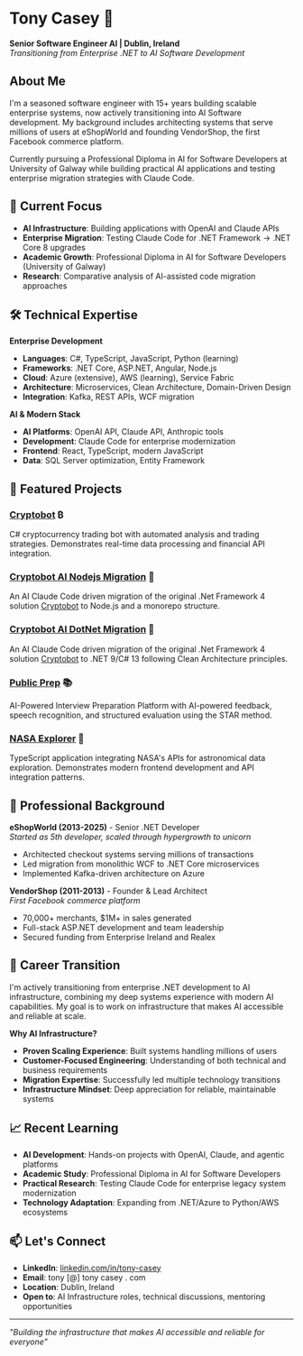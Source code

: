 # Tony Casey 👋

**Senior Software Engineer AI | Dublin, Ireland**  
*Transitioning from Enterprise .NET to AI Software Development*

## About Me

I'm a seasoned software engineer with 15+ years building scalable enterprise systems, now actively transitioning into AI Software development. My background includes architecting systems that serve millions of users at eShopWorld and founding VendorShop, the first Facebook commerce platform.

Currently pursuing a Professional Diploma in AI for Software Developers at University of Galway while building practical AI applications and testing enterprise migration strategies with Claude Code.

## 🔭 Current Focus

- **AI Infrastructure**: Building applications with OpenAI and Claude APIs
- **Enterprise Migration**: Testing Claude Code for .NET Framework → .NET Core 8 upgrades
- **Academic Growth**: Professional Diploma in AI for Software Developers (University of Galway)
- **Research**: Comparative analysis of AI-assisted code migration approaches

## 🛠️ Technical Expertise

**Enterprise Development**
- **Languages**: C#, TypeScript, JavaScript, Python (learning)
- **Frameworks**: .NET Core, ASP.NET, Angular, Node.js
- **Cloud**: Azure (extensive), AWS (learning), Service Fabric
- **Architecture**: Microservices, Clean Architecture, Domain-Driven Design
- **Integration**: Kafka, REST APIs, WCF migration

**AI & Modern Stack**
- **AI Platforms**: OpenAI API, Claude API, Anthropic tools
- **Development**: Claude Code for enterprise modernization
- **Frontend**: React, TypeScript, modern JavaScript
- **Data**: SQL Server optimization, Entity Framework

## 🚀 Featured Projects

### [Cryptobot](https://github.com/TonyCasey/cryptobot) ₿
C# cryptocurrency trading bot with automated analysis and trading strategies. Demonstrates real-time data processing and financial API integration.

### [Cryptobot AI Nodejs Migration](https://github.com/TonyCasey/cryptobot-nodejs-migration) 🤖
An AI Claude Code driven migration of the original .Net Framework 4 solution [Cryptobot](https://github.com/TonyCasey/cryptobot) to Node.js and a monorepo structure.

### [Cryptobot AI DotNet Migration](https://github.com/TonyCasey/cryptobot-dotnet-migration) 🤖
An AI Claude Code driven migration of the original .Net Framework 4 solution [Cryptobot](https://github.com/TonyCasey/cryptobot) to .NET 9/C# 13 following Clean Architecture principles.

### [Public Prep](https://github.com/TonyCasey/public-prep) 📚
AI-Powered Interview Preparation Platform with AI-powered feedback, speech recognition, and structured evaluation using the STAR method.

### [NASA Explorer](https://github.com/TonyCasey/nasa-explorer) 🌌
TypeScript application integrating NASA's APIs for astronomical data exploration. Demonstrates modern frontend development and API integration patterns.

## 💼 Professional Background

**eShopWorld (2013-2025)** - Senior .NET Developer  
*Started as 5th developer, scaled through hypergrowth to unicorn*
- Architected checkout systems serving millions of transactions
- Led migration from monolithic WCF to .NET Core microservices
- Implemented Kafka-driven architecture on Azure

**VendorShop (2011-2013)** - Founder & Lead Architect  
*First Facebook commerce platform*
- 70,000+ merchants, $1M+ in sales generated
- Full-stack ASP.NET development and team leadership
- Secured funding from Enterprise Ireland and Realex

## 🎯 Career Transition

I'm actively transitioning from enterprise .NET development to AI infrastructure, combining my deep systems experience with modern AI capabilities. My goal is to work on infrastructure that makes AI accessible and reliable at scale.

**Why AI Infrastructure?**
- **Proven Scaling Experience**: Built systems handling millions of users
- **Customer-Focused Engineering**: Understanding of both technical and business requirements  
- **Migration Expertise**: Successfully led multiple technology transitions
- **Infrastructure Mindset**: Deep appreciation for reliable, maintainable systems

## 📈 Recent Learning

- **AI Development**: Hands-on projects with OpenAI, Claude, and agentic platforms
- **Academic Study**: Professional Diploma in AI for Software Developers
- **Practical Research**: Testing Claude Code for enterprise legacy system modernization
- **Technology Adaptation**: Expanding from .NET/Azure to Python/AWS ecosystems

## 📫 Let's Connect

- **LinkedIn**: [linkedin.com/in/tony-casey](https://linkedin.com/in/tony-casey)
- **Email**: tony [@] tony casey . com
- **Location**: Dublin, Ireland
- **Open to**: AI Infrastructure roles, technical discussions, mentoring opportunities

---

*"Building the infrastructure that makes AI accessible and reliable for everyone"*

